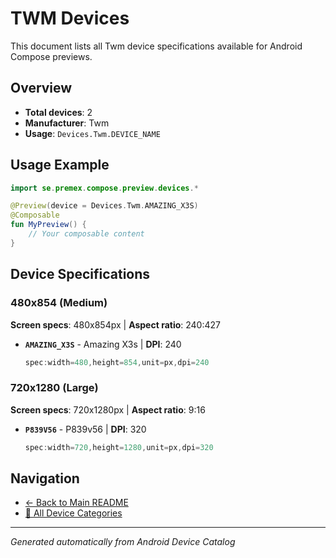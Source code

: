 # TWM Devices

This document lists all Twm device specifications available for Android Compose previews.

## Overview

- **Total devices**: 2
- **Manufacturer**: Twm
- **Usage**: `Devices.Twm.DEVICE_NAME`

## Usage Example

```kotlin
import se.premex.compose.preview.devices.*

@Preview(device = Devices.Twm.AMAZING_X3S)
@Composable
fun MyPreview() {
    // Your composable content
}
```

## Device Specifications

### 480x854 (Medium)

**Screen specs**: 480x854px | **Aspect ratio**: 240:427

- **`AMAZING_X3S`** - Amazing X3s | **DPI**: 240
  ```kotlin
  spec:width=480,height=854,unit=px,dpi=240
  ```

### 720x1280 (Large)

**Screen specs**: 720x1280px | **Aspect ratio**: 9:16

- **`P839V56`** - P839v56 | **DPI**: 320
  ```kotlin
  spec:width=720,height=1280,unit=px,dpi=320
  ```

## Navigation

- [← Back to Main README](../../README.md)
- [📱 All Device Categories](../README.md)

---
*Generated automatically from Android Device Catalog*

